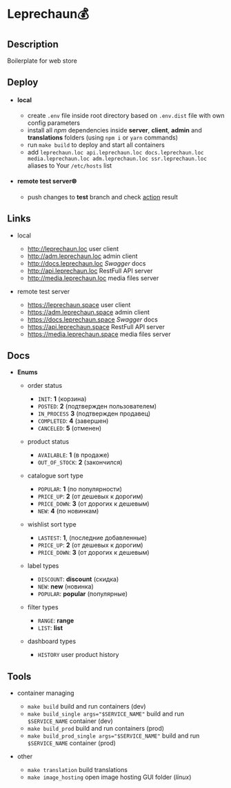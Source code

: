 # Leprechaun💰

## Description

Boilerplate for web store

## Deploy

-   #### local

    -   create `.env` file inside root directory based on `.env.dist` file with own config parameters
    -   install all _npm_ dependencies inside **server**, **client**, **admin** and **translations** folders (using `npm i` or `yarn` commands)
    -   run `make build` to deploy and start all containers
    -   add `leprechaun.loc api.leprechaun.loc docs.leprechaun.loc media.leprechaun.loc adm.leprechaun.loc ssr.leprechaun.loc` aliases to Your `/etc/hosts` list

-   #### remote test server🌐

    -   push changes to **test** branch and check [action](https://github.com/FedorenkaAvenue/Leprechaun/actions) result

## Links

-   local

    -   http://leprechaun.loc user client
    -   http://adm.leprechaun.loc admin client
    -   http://docs.leprechaun.loc _Swagger_ docs
    -   http://api.leprechaun.loc RestFull API server
    -   http://media.leprechaun.loc media files server

-   remote test server

    -   https://leprechaun.space user client
    -   https://adm.leprechaun.space admin client
    -   https://docs.leprechaun.space _Swagger_ docs
    -   https://api.leprechaun.space RestFull API server
    -   https://media.leprechaun.space media files server

## Docs

-   **Enums**

    -   order status

        -   `INIT`: **1** (корзина)
        -   `POSTED`: **2** (подтвержден пользователем)
        -   `IN_PROCESS` **3** (подтвержден продавец)
        -   `COMPLETED`: **4** (завершен)
        -   `CANCELED`: **5** (отменен)

    -   product status

        -   `AVAILABLE`: **1** (в продаже)
        -   `OUT_OF_STOCK`: **2** (закончился)

    -   catalogue sort type

        -   `POPULAR`: **1** (по популярности)
        -   `PRICE_UP`: **2** (от дешевых к дорогим)
        -   `PRICE_DOWN`: **3** (от дорогих к дешевым)
        -   `NEW`: **4** (по новинкам)

    -   wishlist sort type

        -   `LASTEST`: **1**, (последние добавленные)
        -   `PRICE_UP`: **2** (от дешевых к дорогим)
        -   `PRICE_DOWN`: **3** (от дорогих к дешевым)

    -   label types

        -   `DISCOUNT`: **discount** (скидка)
        -   `NEW`: **new** (новинка)
        -   `POPULAR`: **popular** (популярные)

    -   filter types

        -   `RANGE`: **range**
        -   `LIST`: **list**

    -   dashboard types

        -   `HISTORY` user product history

## Tools

-   container managing

    -   `make build` build and run containers (dev)
    -   `make build_single args="$SERVICE_NAME"` build and run `$SERVICE_NAME` container (dev)
    -   `make build_prod` build and run containers (prod)
    -   `make build_prod_single args="$SERVICE_NAME"` build and run `$SERVICE_NAME` container (prod)

-   other

    -   `make translation` build translations
    -   `make image_hosting` open image hosting GUI folder (_linux_)
